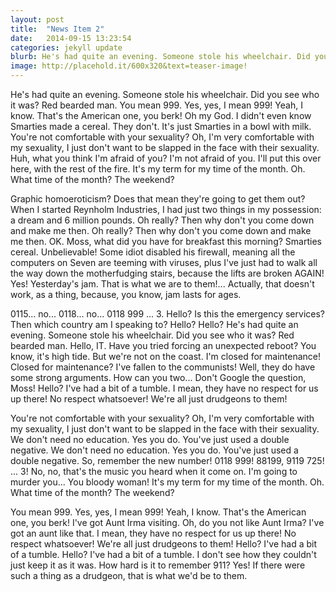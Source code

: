```yaml
---
layout: post
title:  "News Item 2"
date:   2014-09-15 13:23:54
categories: jekyll update
blurb: He's had quite an evening. Someone stole his wheelchair. Did you see who it was? Red bearded man. You mean 999. Yes, yes, I mean 999!
image: http://placehold.it/600x320&text=teaser-image!
---
```


He's had quite an evening. Someone stole his wheelchair. Did you see who it was? Red bearded man. You mean 999. Yes, yes, I mean 999! Yeah, I know. That's the American one, you berk! Oh my God. I didn't even know Smarties made a cereal. They don't. It's just Smarties in a bowl with milk. You're not comfortable with your sexuality? Oh, I'm very comfortable with my sexuality, I just don't want to be slapped in the face with their sexuality. Huh, what you think I'm afraid of you? I'm not afraid of you. I'll put this over here, with the rest of the fire. It's my term for my time of the month. Oh. What time of the month? The weekend?

Graphic homoeroticism? Does that mean they're going to get them out? When I started Reynholm Industries, I had just two things in my possession: a dream and 6 million pounds. Oh really? Then why don't you come down and make me then. Oh really? Then why don't you come down and make me then. OK. Moss, what did you have for breakfast this morning? Smarties cereal. Unbelievable! Some idiot disabled his firewall, meaning all the computers on Seven are teeming with viruses, plus I've just had to walk all the way down the motherfudging stairs, because the lifts are broken AGAIN! Yes! Yesterday's jam. That is what we are to them!... Actually, that doesn't work, as a thing, because, you know, jam lasts for ages.

0115... no... 0118... no... 0118 999 ... 3. Hello? Is this the emergency services? Then which country am I speaking to? Hello? Hello? He's had quite an evening. Someone stole his wheelchair. Did you see who it was? Red bearded man. Hello, IT. Have you tried forcing an unexpected reboot? You know, it's high tide. But we're not on the coast. I'm closed for maintenance! Closed for maintenance? I've fallen to the communists! Well, they do have some strong arguments. How can you two... Don't Google the question, Moss! Hello? I've had a bit of a tumble. I mean, they have no respect for us up there! No respect whatsoever! We're all just drudgeons to them!

You're not comfortable with your sexuality? Oh, I'm very comfortable with my sexuality, I just don't want to be slapped in the face with their sexuality. We don't need no education. Yes you do. You've just used a double negative. We don't need no education. Yes you do. You've just used a double negative. So, remember the new number! 0118 999! 88199, 9119 725! ... 3! No, no, that's the music you heard when it come on. I'm going to murder you... You bloody woman! It's my term for my time of the month. Oh. What time of the month? The weekend?

You mean 999. Yes, yes, I mean 999! Yeah, I know. That's the American one, you berk! I've got Aunt Irma visiting. Oh, do you not like Aunt Irma? I've got an aunt like that. I mean, they have no respect for us up there! No respect whatsoever! We're all just drudgeons to them! Hello? I've had a bit of a tumble. Hello? I've had a bit of a tumble. I don't see how they couldn't just keep it as it was. How hard is it to remember 911? Yes! If there were such a thing as a drudgeon, that is what we'd be to them.